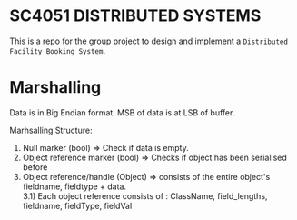 # SC4051 DISTRIBUTED SYSTEMS

This is a repo for the group project to design and implement a `Distributed Facility Booking System`.

# Marshalling

Data is in Big Endian format. MSB of data is at LSB of buffer.

Marhsalling Structure:

1. Null marker (bool) => Check if data is empty.
2. Object reference marker (bool) => Checks if object has been serialised before
3. Object reference/handle (Object) => consists of the entire object's fieldname, fieldtype + data.<br />
   3.1) Each object reference consists of : ClassName, field_lengths, fieldname, fieldType, fieldVal
